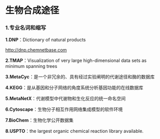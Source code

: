 # 生物合成途径

### 1.专业名词和缩写

**1.DNP**：Dictionary of natural products

http://dnp.chemnetbase.com

**2.TMAP**：Visualization of very large high-dimensional data sets as minimum spanning trees

**3.MetaCyc**：是一个非冗余的、具有经过实验阐明的代谢途径和酶的数据库

**4.KEGG**：是从基因和分子网络的角度系统分析基因功能的在线数据库

**5.MetaNetX**：代谢模型中代谢物和生化反应的统一命名空间

**6.Cytoscape**：生物分子相互作用网络集成模型的软件环境

**7.BioChem**：生物化学公开数据集

**8.USPTO**：the largest organic chemical reaction library
available. 


